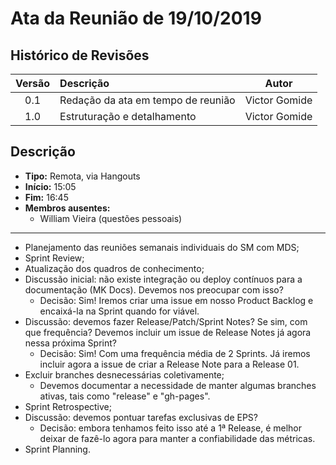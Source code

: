 # Ata da Reunião de 19/10/2019

## Histórico de Revisões

|Versão|Descrição|Autor|
|:----:|:--------|:---:|
|0.1|Redação da ata em tempo de reunião|Victor Gomide|
|1.0|Estruturação e detalhamento|Victor Gomide|

## Descrição
* **Tipo:** Remota, via Hangouts
* **Início:** 15:05
* **Fim:** 16:45
* **Membros ausentes:**
    - William Vieira (questões pessoais)

***

* Planejamento das reuniões semanais individuais do SM com MDS;
* Sprint Review;
* Atualização dos quadros de conhecimento;
* Discussão inicial: não existe integração ou deploy contínuos para a documentação (MK Docs). Devemos nos preocupar com isso?
    - Decisão:  Sim! Iremos criar uma issue em nosso Product Backlog e encaixá-la na Sprint quando for viável.
* Discussão: devemos fazer Release/Patch/Sprint Notes? Se sim, com que frequência? Devemos incluir um issue de Release Notes já agora nessa próxima Sprint?
    - Decisão: Sim! Com uma frequência média de 2 Sprints. Já iremos incluir agora a issue de criar a Release Note para a Release 01.
* Excluir branches desnecessárias coletivamente;
    - Devemos documentar a necessidade de manter algumas branches ativas, tais como "release" e "gh-pages".
* Sprint Retrospective;
* Discussão: devemos pontuar tarefas exclusivas de EPS?
    - Decisão: embora tenhamos feito isso até a 1ª Release, é melhor deixar de fazê-lo agora para manter a confiabilidade das métricas.
* Sprint Planning.
